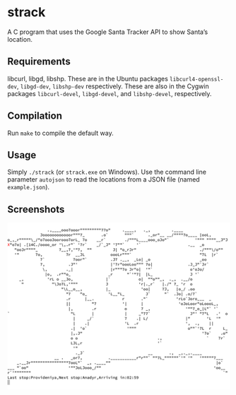 # strack
A C program that uses the Google Santa Tracker API to show Santa’s location.
## Requirements
libcurl, libgd, libshp. These are in the Ubuntu packages `libcurl4-openssl-dev`, `libgd-dev`, `libshp-dev` respectively. These are also in the Cygwin packages `libcurl-devel`, `libgd-devel`, and `libshp-devel`, respectively.
## Compilation
Run `make` to compile the default way.
## Usage
Simply `./strack` (or `strack.exe` on Windows). Use the command line parameter `autojson` to read the locations from a JSON file (named `example.json`).
## Screenshots
![Screenshot 1](image1.png)
